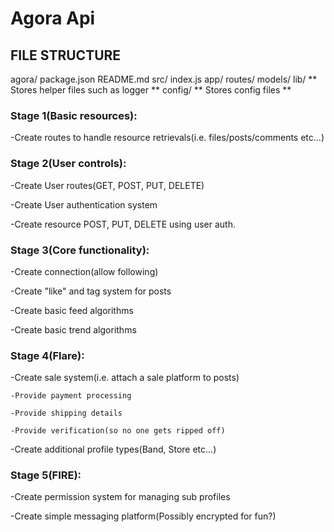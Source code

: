 # Agora Api
## FILE STRUCTURE
agora/
  package.json
  README.md
  src/
    index.js
    app/
      routes/
      models/
    lib/
      ** Stores helper files such as logger **
    config/
      ** Stores config files **

### Stage 1(Basic resources):
-Create routes to handle resource retrievals(i.e. files/posts/comments etc...)

### Stage 2(User controls):
-Create User routes(GET, POST, PUT, DELETE)

-Create User authentication system

-Create resource POST, PUT, DELETE using user auth.

### Stage 3(Core functionality):
-Create connection(allow following)

-Create "like" and tag system for posts

-Create basic feed algorithms

-Create basic trend algorithms

### Stage 4(Flare):
-Create sale system(i.e. attach a sale platform to posts)

    -Provide payment processing

    -Provide shipping details

    -Provide verification(so no one gets ripped off)

-Create additional profile types(Band, Store etc...)


### Stage 5(FIRE):
-Create permission system for managing sub profiles

-Create simple messaging platform(Possibly encrypted for fun?)
